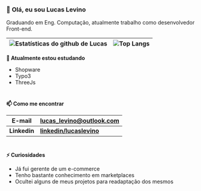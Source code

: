 <!-- 🧲 Imports -->
[LinkedinBdg]: https://i.stack.imgur.com/gVE0j.png 



<!-- 👁 Body -->
### 👋 **Olá, eu sou Lucas Levino**
Graduando em Eng. Computação, atualmente trabalho como desenvolvedor Front-end.


| ![Estatísticas do github de Lucas](https://github-readme-stats.vercel.app/api?username=LucasLevino&theme=dracula&show_icons=true&include_all_commits=true&locale=pt-br)  | ![Top Langs](https://github-readme-stats.vercel.app/api/top-langs/?username=LucasLevino&theme=dracula&hide=javascript&layout=compact&locale=pt-br) |
| ------- | -------------------- |

**🌱 Atualmente estou estudando**
- Shopware
- Typo3
- ThreeJs

#
**📫 Como me encontrar**

| **E-mail**  | **<lucas_levino@outlook.com>** |
| ------- | -------------------- |
| **Linkedin**  | **[linkedin/lucaslevino](https://www.linkedin.com/in/lucas-levino-345a53113/)** |


#
**⚡ Curiosidades**

- Já fui gerente de um e-commerce
- Tenho bastante conhecimento em marketplaces
- Ocultei alguns de meus projetos para readaptação dos mesmos

